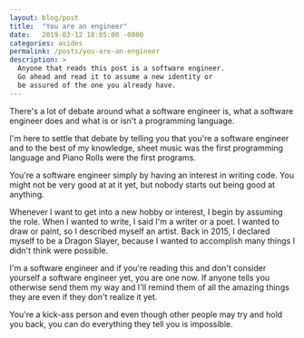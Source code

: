 ```yaml
---
layout: blog/post
title:  "You are an engineer"
date:   2019-03-12 18:05:00 -0800
categories: asides
permalink: /posts/you-are-an-engineer
description: >
  Anyone that reads this post is a software engineer.
  Go ahead and read it to assume a new identity or
  be assured of the one you already have.
---
```


There's a lot of debate around what a software engineer is, what a software engineer does and what is or isn't a programming language.

I'm here to settle that debate by telling you that you're a software engineer and to the best of my knowledge, sheet music was the first programming language and Piano Rolls were the first programs.

You're a software engineer simply by having an interest in writing code. You might not be very good at at it yet, but nobody starts out being good at anything.

Whenever I want to get into a new hobby or interest, I begin by assuming the role. When I wanted to write, I said I'm a writer or a poet. I wanted to draw or paint, so I described myself an artist. Back in 2015, I declared myself to be a Dragon Slayer, because I wanted to accomplish many things I didn't think were possible.

I'm a software engineer and if you're reading this and don't consider yourself a software engineer yet, you are one now. If anyone tells you otherwise send them my way and I'll remind them of all the amazing things they are even if they don't realize it yet.

You're a kick-ass person and even though other people may try and hold you back, you can do everything they tell you is impossible.
